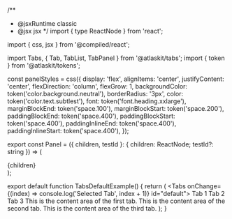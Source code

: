 /\*\*

- @jsxRuntime classic
- @jsx jsx
  \*/
  import { type ReactNode } from 'react';

import { css, jsx } from '@compiled/react';

import Tabs, { Tab, TabList, TabPanel } from '@atlaskit/tabs';
import { token } from '@atlaskit/tokens';

const panelStyles = css({
display: 'flex',
alignItems: 'center',
justifyContent: 'center',
flexDirection: 'column',
flexGrow: 1,
backgroundColor: token('color.background.neutral'),
borderRadius: '3px',
color: token('color.text.subtlest'),
font: token('font.heading.xxlarge'),
marginBlockEnd: token('space.100'),
marginBlockStart: token('space.200'),
paddingBlockEnd: token('space.400'),
paddingBlockStart: token('space.400'),
paddingInlineEnd: token('space.400'),
paddingInlineStart: token('space.400'),
});

export const Panel = ({ children, testId }: { children: ReactNode; testId?: string }) => (
<div css={panelStyles} data-testid={testId}>
{children}
</div>
);

export default function TabsDefaultExample() {
return (
<Tabs onChange={(index) => console.log('Selected Tab', index + 1)} id="default">
<TabList>
<Tab>Tab 1</Tab>
<Tab>Tab 2</Tab>
<Tab>Tab 3</Tab>
</TabList>
<TabPanel>
<Panel>This is the content area of the first tab.</Panel>
</TabPanel>
<TabPanel>
<Panel>This is the content area of the second tab.</Panel>
</TabPanel>
<TabPanel>
<Panel>This is the content area of the third tab.</Panel>
</TabPanel>
</Tabs>
);
}
